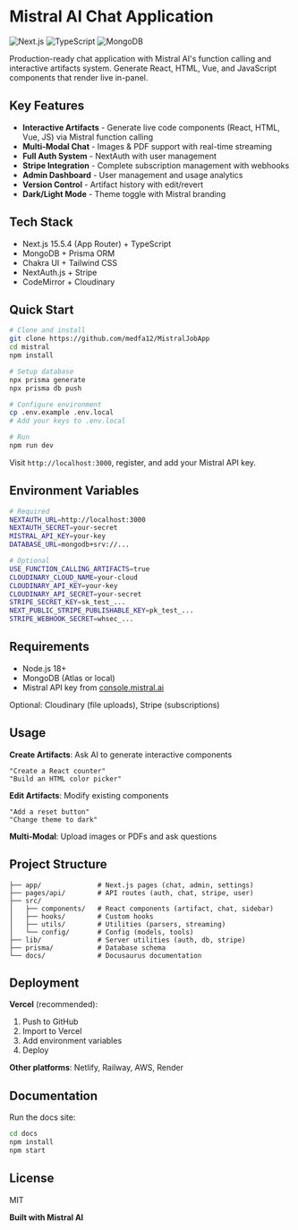 # Mistral AI Chat Application

![Next.js](https://img.shields.io/badge/Next.js-15.5.4-black) ![TypeScript](https://img.shields.io/badge/TypeScript-4.9.5-blue) ![MongoDB](https://img.shields.io/badge/MongoDB-Prisma_5.7.1-green)

Production-ready chat application with Mistral AI's function calling and interactive artifacts system. Generate React, HTML, Vue, and JavaScript components that render live in-panel.

## Key Features

- **Interactive Artifacts** - Generate live code components (React, HTML, Vue, JS) via Mistral function calling
- **Multi-Modal Chat** - Images & PDF support with real-time streaming
- **Full Auth System** - NextAuth with user management
- **Stripe Integration** - Complete subscription management with webhooks
- **Admin Dashboard** - User management and usage analytics
- **Version Control** - Artifact history with edit/revert
- **Dark/Light Mode** - Theme toggle with Mistral branding

## Tech Stack

- Next.js 15.5.4 (App Router) + TypeScript
- MongoDB + Prisma ORM
- Chakra UI + Tailwind CSS
- NextAuth.js + Stripe
- CodeMirror + Cloudinary

## Quick Start

```bash
# Clone and install
git clone https://github.com/medfa12/MistralJobApp
cd mistral
npm install

# Setup database
npx prisma generate
npx prisma db push

# Configure environment
cp .env.example .env.local
# Add your keys to .env.local

# Run
npm run dev
```

Visit `http://localhost:3000`, register, and add your Mistral API key.

## Environment Variables

```bash
# Required
NEXTAUTH_URL=http://localhost:3000
NEXTAUTH_SECRET=your-secret
MISTRAL_API_KEY=your-key
DATABASE_URL=mongodb+srv://...

# Optional
USE_FUNCTION_CALLING_ARTIFACTS=true
CLOUDINARY_CLOUD_NAME=your-cloud
CLOUDINARY_API_KEY=your-key
CLOUDINARY_API_SECRET=your-secret
STRIPE_SECRET_KEY=sk_test_...
NEXT_PUBLIC_STRIPE_PUBLISHABLE_KEY=pk_test_...
STRIPE_WEBHOOK_SECRET=whsec_...
```

## Requirements

- Node.js 18+
- MongoDB (Atlas or local)
- Mistral API key from [console.mistral.ai](https://console.mistral.ai/)

Optional: Cloudinary (file uploads), Stripe (subscriptions)

## Usage

**Create Artifacts**: Ask AI to generate interactive components
```
"Create a React counter"
"Build an HTML color picker"
```

**Edit Artifacts**: Modify existing components
```
"Add a reset button"
"Change theme to dark"
```

**Multi-Modal**: Upload images or PDFs and ask questions

## Project Structure

```
├── app/              # Next.js pages (chat, admin, settings)
├── pages/api/        # API routes (auth, chat, stripe, user)
├── src/
│   ├── components/   # React components (artifact, chat, sidebar)
│   ├── hooks/        # Custom hooks
│   ├── utils/        # Utilities (parsers, streaming)
│   └── config/       # Config (models, tools)
├── lib/              # Server utilities (auth, db, stripe)
├── prisma/           # Database schema
└── docs/             # Docusaurus documentation
```

## Deployment

**Vercel** (recommended):
1. Push to GitHub
2. Import to Vercel
3. Add environment variables
4. Deploy

**Other platforms**: Netlify, Railway, AWS, Render

## Documentation

Run the docs site:
```bash
cd docs
npm install
npm start
```

## License

MIT

**Built with Mistral AI**

